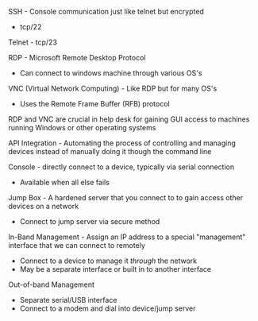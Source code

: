 SSH - Console communication just like telnet but encrypted
- tcp/22

Telnet - tcp/23

RDP - Microsoft Remote Desktop Protocol
- Can connect to windows machine through various OS's

VNC (Virtual Network Computing) - Like RDP but for many OS's
- Uses the Remote Frame Buffer (RFB) protocol

RDP and VNC are crucial in help desk for gaining GUI access to machines running Windows or other operating systems

API Integration - Automating the process of controlling and managing devices instead of manually doing it though the command line

Console - directly connect to a device, typically via serial connection
- Available when all else fails

Jump Box - A hardened server that you connect to to gain access other devices on a network
- Connect to jump server via secure method

In-Band Management - Assign an IP address to a special "management" interface that we can connect to remotely
- Connect to a device to manage it *through* the network
- May be a separate interface or built in to another interface

Out-of-band Management
- Separate serial/USB interface
- Connect to a modem and dial into device/jump server